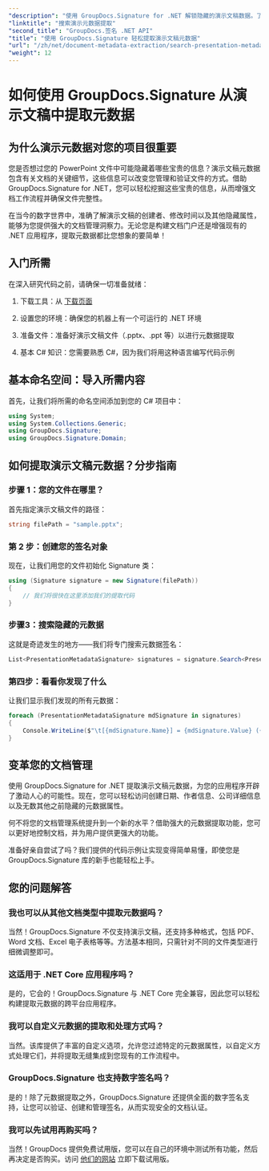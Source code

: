 ```yaml
---
"description": "使用 GroupDocs.Signature for .NET 解锁隐藏的演示文稿数据。了解如何提取和利用元数据来简化您的文档管理系统。"
"linktitle": "搜索演示元数据提取"
"second_title": "GroupDocs.签名 .NET API"
"title": "使用 GroupDocs.Signature 轻松提取演示文稿元数据"
"url": "/zh/net/document-metadata-extraction/search-presentation-metadata-extraction/"
"weight": 12
---
```


# 如何使用 GroupDocs.Signature 从演示文稿中提取元数据

## 为什么演示元数据对您的项目很重要

您是否想过您的 PowerPoint 文件中可能隐藏着哪些宝贵的信息？演示文稿元数据包含有关文档的关键细节，这些信息可以改变您管理和验证文件的方式。借助 GroupDocs.Signature for .NET，您可以轻松挖掘这些宝贵的信息，从而增强文档工作流程并确保文件完整性。

在当今的数字世界中，准确了解演示文稿的创建者、修改时间以及其他隐藏属性，能够为您提供强大的文档管理洞察力。无论您是构建文档门户还是增强现有的 .NET 应用程序，提取元数据都比您想象的要简单！

## 入门所需

在深入研究代码之前，请确保一切准备就绪：

1. 下载工具：从 [下载页面](https://releases.groupdocs.com/signature/net/)
   
2. 设置您的环境：确保您的机器上有一个可运行的 .NET 环境
   
3. 准备文件：准备好演示文稿文件（.pptx、.ppt 等）以进行元数据提取
   
4. 基本 C# 知识：您需要熟悉 C#，因为我们将用这种语言编写代码示例

## 基本命名空间：导入所需内容

首先，让我们将所需的命名空间添加到您的 C# 项目中：

```csharp
using System;
using System.Collections.Generic;
using GroupDocs.Signature;
using GroupDocs.Signature.Domain;
```

## 如何提取演示文稿元数据？分步指南

### 步骤 1：您的文件在哪里？

首先指定演示文稿文件的路径：

```csharp
string filePath = "sample.pptx";
```

### 第 2 步：创建您的签名对象

现在，让我们用您的文件初始化 Signature 类：

```csharp
using (Signature signature = new Signature(filePath))
{
    // 我们将很快在这里添加我们的提取代码
}
```

### 步骤3：搜索隐藏的元数据

这就是奇迹发生的地方——我们将专门搜索元数据签名：

```csharp
List<PresentationMetadataSignature> signatures = signature.Search<PresentationMetadataSignature>(SignatureType.Metadata);
```

### 第四步：看看你发现了什么

让我们显示我们发现的所有元数据：

```csharp
foreach (PresentationMetadataSignature mdSignature in signatures)
{
    Console.WriteLine($"\t[{mdSignature.Name}] = {mdSignature.Value} ({mdSignature.Type})");
}
```

## 变革您的文档管理

使用 GroupDocs.Signature for .NET 提取演示文稿元数据，为您的应用程序开辟了激动人心的可能性。现在，您可以轻松访问创建日期、作者信息、公司详细信息以及无数其他之前隐藏的元数据属性。

何不将您的文档管理系统提升到一个新的水平？借助强大的元数据提取功能，您可以更好地控制文档，并为用户提供更强大的功能。

准备好亲自尝试了吗？我们提供的代码示例让实现变得简单易懂，即使您是 GroupDocs.Signature 库的新手也能轻松上手。

## 您的问题解答

### 我也可以从其他文档类型中提取元数据吗？

当然！GroupDocs.Signature 不仅支持演示文稿，还支持多种格式，包括 PDF、Word 文档、Excel 电子表格等等。方法基本相同，只需针对不同的文件类型进行细微调整即可。

### 这适用于 .NET Core 应用程序吗？

是的，它会的！GroupDocs.Signature 与 .NET Core 完全兼容，因此您可以轻松构建提取元数据的跨平台应用程序。

### 我可以自定义元数据的提取和处理方式吗？

当然。该库提供了丰富的自定义选项，允许您过滤特定的元数据属性，以自定义方式处理它们，并将提取无缝集成到您现有的工作流程中。

### GroupDocs.Signature 也支持数字签名吗？

是的！除了元数据提取之外，GroupDocs.Signature 还提供全面的数字签名支持，让您可以验证、创建和管理签名，从而实现安全的文档认证。

### 我可以先试用再购买吗？

当然！GroupDocs 提供免费试用版，您可以在自己的环境中测试所有功能，然后再决定是否购买。访问 [他们的网站](https://releases.groupdocs.com/) 立即下载试用版。